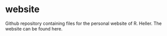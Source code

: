 # website
Github repository containing files for the personal website of R. Heller. The website can be found here.
